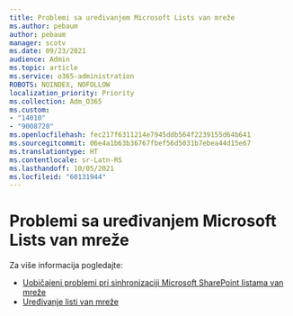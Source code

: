 ```yaml
---
title: Problemi sa uređivanjem Microsoft Lists van mreže
ms.author: pebaum
author: pebaum
manager: scotv
ms.date: 09/23/2021
audience: Admin
ms.topic: article
ms.service: o365-administration
ROBOTS: NOINDEX, NOFOLLOW
localization_priority: Priority
ms.collection: Adm_O365
ms.custom:
- "14010"
- "9008720"
ms.openlocfilehash: fec217f6311214e7945ddb564f2239155d64b641
ms.sourcegitcommit: 06e4a1b63b36767fbef56d5031b7ebea44d15e67
ms.translationtype: HT
ms.contentlocale: sr-Latn-RS
ms.lasthandoff: 10/05/2021
ms.locfileid: "60131944"
---
```

# <a name="issues-with-editing-microsoft-lists-offline"></a>Problemi sa uređivanjem Microsoft Lists van mreže

Za više informacija pogledajte:

- [Uobičajeni problemi pri sinhronizaciji Microsoft SharePoint listama van mreže](https://docs.microsoft.com/sharepoint/troubleshoot/lists-and-libraries/common-sync-issues)
- [Uređivanje listi van mreže](https://support.microsoft.com/office/edit-lists-offline-41403c3e-1795-4e07-b56b-ae591cbde2f9)